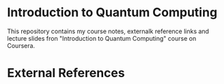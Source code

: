 # Introduction to Quantum Computing
This repository contains my course notes, externalk reference links and lecture slides fron "Introduction to Quantum Computing" course on Coursera.

# External References
